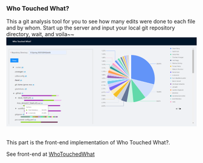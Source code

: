 ### Who Touched What?


This a git analysis tool for you to see how many edits were done to each file and by whom. Start up the server and input your local git repository directory, wait, and voila~~
![Home page](https://github.com/Jubilee101/WhoTouchedWhat/blob/main/img/demo.png)

<br />
This part is the front-end implementation of Who Touched What?. 
<br />

See front-end at [WhoTouchedWhat](https://github.com/Jubilee101/WhoTouchedWhat)